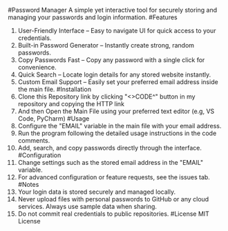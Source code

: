 #Password Manager
A simple yet interactive tool for securely storing and managing your passwords and login information.
#Features
1. User-Friendly Interface – Easy to navigate UI for quick access to your credentials.
2. Built-in Password Generator – Instantly create strong, random passwords.
3. Copy Passwords Fast – Copy any password with a single click for convenience.
4. Quick Search – Locate login details for any stored website instantly.
5. Custom Email Support – Easily set your preferred email address inside the main file.
#Installation
1. Clone this Repository link by clicking "<>CODE^" button in my repository and copying the HTTP link
2. And then Open the Main File using your preferred text editor (e.g, VS Code, PyCharm)
#Usage
1. Configure the "EMAIL" variable in the main file with your email address.
2. Run the program following the detailed usage instructions in the code comments.
3. Add, search, and copy passwords directly through the interface.
#Configuration
1. Change settings such as the stored email address in the "EMAIL" variable.
2. For advanced configuration or feature requests, see the issues tab.
#Notes
1. Your login data is stored securely and managed locally.
2. Never upload files with personal passwords to GitHub or any cloud services. Always use sample data when sharing.
3. Do not commit real credentials to public repositories.
#License
MIT License